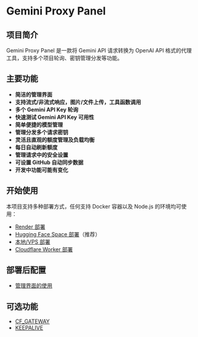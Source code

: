 # Gemini Proxy Panel

## 项目简介

Gemini Proxy Panel 是一款将 Gemini API 请求转换为 OpenAI API 格式的代理工具，支持多个项目轮询、密钥管理分发等功能。

## 主要功能

- **简洁的管理界面**
- **支持流式/非流式响应，图片/文件上传，工具函数调用**
- **多个 Gemini API Key 轮询**
- **快速测试 Gemini API Key 可用性**
- **简单便捷的模型管理**
- **管理分发多个请求密钥**
- **灵活且直观的额度管理及负载均衡**
- **每日自动刷新额度**
- **管理请求中的安全设置**
- **可设置 GitHub 自动同步数据**
- **开发中功能可能有变化**

## 开始使用

本项目支持多种部署方式，任何支持 Docker 容器以及 Node.js 的环境均可使用：

- [Render 部署](Deploy/Render/Render部署.md)
- [Hugging Face Space 部署](Deploy/HuggingFace/Hugging%20Face%20Space部署.md)（推荐）
- [本地/VPS 部署](Deploy/Local/本地部署.md)
- [Cloudflare Worker 部署](Deploy/Worker/Cloudflare%20Worker部署.md)

## 部署后配置

- [管理界面的使用](Usage/配置API连接.md)

## 可选功能

- [CF_GATEWAY](Usage/CF_GATEWAY.md)
- [KEEPALIVE](Usage/KEEPALIVE.md)